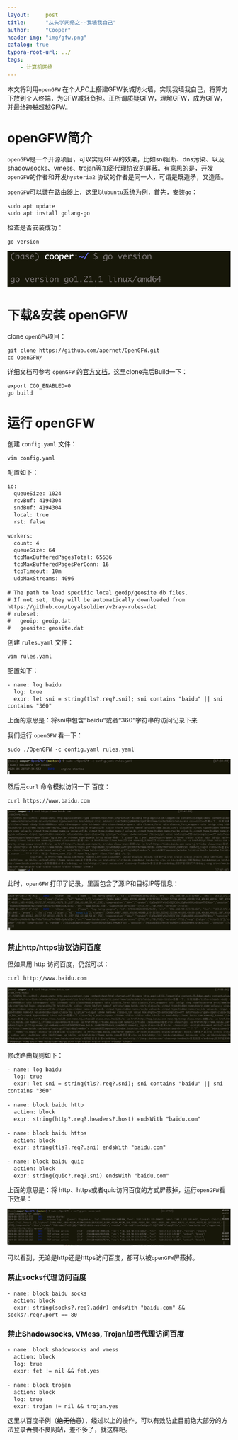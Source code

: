```yaml
---
layout:     post
title:      "从头学网络之--我墙我自己"
author:     "Cooper"
header-img: "img/gfw.png"
catalog: true
typora-root-url: ../
tags:
    - 计算机网络
---
```


本文将利用`openGFW`  在个人PC上搭建GFW长城防火墙，实现我墙我自己，将算力下放到个人终端，为GFW减轻负担。正所谓质疑GFW，理解GFW，成为GFW，并最终~~跨越~~超越GFW。

# openGFW简介

`openGFW`是一个开源项目，可以实现GFW的效果，比如sni阻断、dns污染、以及shadowsocks、vmess、trojan等加密代理协议的屏蔽。有意思的是，开发`openGFW`的作者和开发`hysteria2` 协议的作者是同一人，可谓是既造矛，又造盾。

`openGFW`可以装在路由器上，这里以`ubuntu`系统为例，首先，安装`go`：

```
sudo apt update
sudo apt install golang-go
```

检查是否安装成功：

```
go version
```

![image-20240428144440367](/img/md-post/image-20240428144440367.png)

# 下载&安装 openGFW

clone `openGFW`项目：

```
git clone https://github.com/apernet/OpenGFW.git
cd OpenGFW/
```

详细文档可参考 `openGFW` 的[官方文档](https://gfw.dev/docs/build-run/)，这里clone完后Build一下：

```
export CGO_ENABLED=0
go build
```

# 运行 openGFW

创建  `config.yaml`   文件：

```
vim config.yaml
```

 配置如下：

```
io:
  queueSize: 1024
  rcvBuf: 4194304
  sndBuf: 4194304
  local: true 
  rst: false 

workers:
  count: 4 
  queueSize: 64
  tcpMaxBufferedPagesTotal: 65536
  tcpMaxBufferedPagesPerConn: 16
  tcpTimeout: 10m 
  udpMaxStreams: 4096

# The path to load specific local geoip/geosite db files.
# If not set, they will be automatically downloaded from https://github.com/Loyalsoldier/v2ray-rules-dat
# ruleset:
#   geoip: geoip.dat
#   geosite: geosite.dat
```

创建  `rules.yaml` 文件：

```
vim rules.yaml
```

配置如下：

```
- name: log baidu
  log: true
  expr: let sni = string(tls?.req?.sni); sni contains "baidu" || sni contains "360"
```

上面的意思是：将sni中包含“baidu”或者“360”字符串的访问记录下来

我们运行 `openGFW` 看一下：

```
sudo ./OpenGFW -c config.yaml rules.yaml
```

![image-20240429013528880](/img/md-post/image-20240429013528880.png)

然后用`curl` 命令模拟访问一下 百度：

```
curl https://www.baidu.com
```

![image-20240429014800707](/img/md-post/image-20240429014800707.png)

此时，`openGFW` 打印了记录，里面包含了源IP和目标IP等信息：

![image-20240429015111425](/img/md-post/image-20240429015111425.png)

### 禁止http/https协议访问百度

但如果用 http 访问百度，仍然可以：

```
curl http://www.baidu.com
```

![image-20240429015821388](/img/md-post/image-20240429015821388.png)

修改路由规则如下：

```
- name: log baidu
  log: true
  expr: let sni = string(tls?.req?.sni); sni contains "baidu" || sni contains "360"

- name: block baidu http
  action: block
  expr: string(http?.req?.headers?.host) endsWith "baidu.com"

- name: block baidu https
  action: block
  expr: string(tls?.req?.sni) endsWith "baidu.com"

- name: block baidu quic
  action: block
  expr: string(quic?.req?.sni) endsWith "baidu.com"
```

上面的意思是：将 http、https或者quic访问百度的方式屏蔽掉，运行`openGFW`看下效果：

![image-20240429034900936](/img/md-post/image-20240429034900936.png)

可以看到，无论是http还是https访问百度，都可以被`openGFW`屏蔽掉。

### 禁止socks代理访问百度

```
- name: block baidu socks
  action: block
  expr: string(socks?.req?.addr) endsWith "baidu.com" && socks?.req?.port == 80
```



### 禁止Shadowsocks, VMess, Trojan加密代理访问百度

```
- name: block shadowsocks and vmess
  action: block
  log: true
  expr: fet != nil && fet.yes

- name: block trojan
  action: block
  log: true
  expr: trojan != nil && trojan.yes
```

这里以百度举例（~~绝无他意~~），经过以上的操作，可以有效防止目前绝大部分的方法登录~~百度~~不良网站，差不多了，就这样吧。


